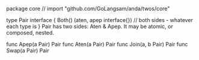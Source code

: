 package core // import "github.com/GoLangsam/anda/twos/core"

type Pair interface {
	Both() (aten, apep interface{}) // both sides - whatever each type is
}
    Pair has two sides: Aten & Apep. It may be atomic, or composed, nested.


func Apep(a Pair) Pair
func Aten(a Pair) Pair
func Join(a, b Pair) Pair
func Swap(a Pair) Pair
